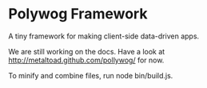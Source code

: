 # Polywog Framework

A tiny framework for making client-side data-driven apps.


We are still working on the docs.  Have a look at http://metaltoad.github.com/pollywog/ for now.


To minify and combine files, run node bin/build.js.




